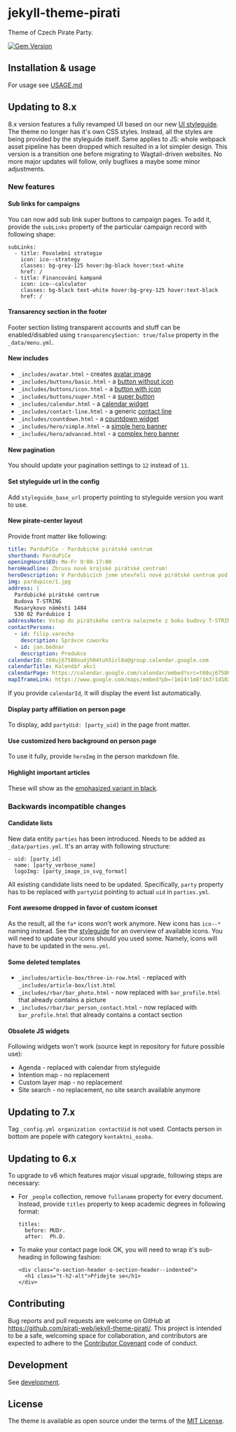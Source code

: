 # jekyll-theme-pirati

Theme of Czech Pirate Party.

[![Gem Version](https://badge.fury.io/rb/jekyll-theme-pirati.svg)](https://badge.fury.io/rb/jekyll-theme-pirati)

## Installation & usage

For usage see [USAGE.md](USAGE.md)

## Updating to 8.x

8.x version features a fully revamped UI based on our new [UI
styleguide](https://styleguide.pir-test.eu/). The theme no longer has it's own
CSS styles. Instead, all the styles are being provided by the styleguide itself.
Same applies to JS: whole webpack asset pipeline has been dropped which
resulted in a lot simpler design. This version is a transition one before
migrating to Wagtail-driven websites. No more major updates will follow, only
bugfixes a maybe some minor adjustments.

### New features

#### Sub links for campaigns

You can now add sub link super buttons to campaign pages. To add it, provide the `subLinks` property of the particular campaign
record with following shape:

```
subLinks:
  - title: Povolební strategie
    icon: ico--strategy
    classes: bg-grey-125 hover:bg-black hover:text-white
    href: /
  - title: Financování kampaně
    icon: ico--calculator
    classes: bg-black text-white hover:bg-grey-125 hover:text-black
    href: /
```

#### Transarency section in the footer

Footer section listing transparent accounts and stuff can be enabled/disabled
using `transparencySection: true/false` property in the `_data/menu.yml`.


#### New includes

- `_includes/avatar.html` - creates [avatar image](https://styleguide.pir-test.eu/latest/?p=viewall-atoms-avatars)
- `_includes/buttons/basic.html` - a [button without icon](https://styleguide.pir-test.eu/latest/?p=atoms-button-colors)
- `_includes/buttons/icon.html` - a [button with icon](https://styleguide.pir-test.eu/latest/?p=atoms-button-colors)
- `_includes/buttons/super.html` - a [super button](https://styleguide.pir-test.eu/latest/?p=viewall-atoms-super-buttons)
- `_includes/calendar.html` - a [calendar widget](https://styleguide.pir-test.eu/latest/?p=molecules-js-calendar)
- `_includes/contact-line.html` - a generic [contact line](https://styleguide.pir-test.eu/latest/?p=viewall-atoms-contact-lines)
- `_includes/countdown.html` - a [countdown widget](https://styleguide.pir-test.eu/latest/?p=viewall-organisms-countdown)
- `_includes/hero/simple.html` - a [simple hero banner](https://styleguide.pir-test.eu/latest/?p=templates-pirate-center)
- `_includes/hero/advanced.html` - a [complex hero banner](https://styleguide.pir-test.eu/latest/?p=templates-elections)

#### New pagination

You should update your pagination settings to `12` instead of `11`.

#### Set styleguide url in the config

Add `styleguide_base_url` property pointing to styleguide version you want to use.

#### New pirate-center layout

Provide front matter like following:

```yaml
title: ParduPiCe - Pardubické pirátské centrum
shorthand: ParduPiCe
openingHoursSEO: Mo-Fr 9:00-17:00
heroHeadline: Zbrusu nové krajské pirátské centrum!
heroDescription: V Pardubicích jsme otevřeli nové pirátské centrum pod zkratkou ParduPiCe.
img: pardupice/1.jpg
address: |
  Pardubické pirátské centrum
  Budova T-STRING
  Masarykovo náměstí 1484
  530 02 Pardubice I
addressNote: Vstup do pirátského centra naleznete z boku budovy T-STRING naproti „AFI paláci“, vedle kadeřnictví. Vchod je v prostoru vjezdu na parkoviště ve vnitrobloku.
contactPersons:
  - id: filip.varecha
    description: Správce coworku
  - id: jan.bednar
    description: Produkce
calendarId: t60uj67580oudjh04tuh5icl8o@group.calendar.google.com
calendarTitle: Kalendář akcí
calendarPage: https://calendar.google.com/calendar/embed?src=t60uj67580oudjh04tuh5icl8o%40group.calendar.google.com&ctz=Europe%2FPrague
mapIframeLink: https://www.google.com/maps/embed?pb=!1m14!1m8!1m3!1d10250.279531989467!2d15.770466!3d50.0381549!3m2!1i1024!2i768!4f13.1!3m3!1m2!1s0x0%3A0xd4d03352a17e038b!2zUGFyZHVQaUNlIOKAkyBQYXJkdWJpY2vDqSBQaXLDoXRza8OpIGNlbnRydW0!5e0!3m2!1scs!2scz!4v1568565921492!5m2!1scs!2scz
```

If you provide `calendarId`, it will display the event list automatically.


#### Display party affiliation on person page

To display, add `partyUid: [party_uid]` in the page front matter.

#### Use customized hero background on person page

To use it fully, provide `heroImg` in the person markdown file.

#### Highlight important articles

These will show as the [emphasized variant in black](https://styleguide.pir-test.eu/latest/?p=viewall-molecules-article-card).


### Backwards incompatible changes

#### Candidate lists

New data entity `parties` has been introduced. Needs to be added as `_data/parties.yml`. It's an array with following structure:

```
- uid: [party_id]
  name: [party_verbose_name]
  logoImg: [party_image_in_svg_format]
```

All existing candidate lists need to be updated. Specifically, `party` property
has to be replaced with `partyUid` pointing to actual `uid` in `parties.yml`.

#### Font awesome dropped in favor of custom iconset

As the result, all the `fa*` icons won't work anymore. New icons has `ico--*` naming instead. See the [styleguide](https://styleguide.pir-test.eu/latest/?p=viewall-atoms-icons) for an overview of available icons. You will need to update your icons should you used some. Namely, icons will have to be updated in the `menu.yml`.


#### Some deleted templates

- `_includes/article-box/three-in-row.html` - replaced with `_includes/article-box/list.html`
- `_includes/rbar/bar_photo.html` - now replaced with `bar_profile.html` that already contains a picture
- `_includes/rbar/bar_person_contact.html` - now replaced with `bar_profile.html` that already contains a contact section


#### Obsolete JS widgets

Following widgets won't work (source kept in repository for future possible use):

- Agenda - replaced with calendar from styleguide
- Intention map - no replacement
- Custom layer map - no replacement
- Site search - no replacement, no site search available anymore

## Updating to 7.x

Tag `_config.yml organization contactUid` is not used. Contacts person in bottom are popele with category `kontaktni_osoba`.

## Updating to 6.x

To upgrade to v6 which features major visual upgrade, following steps are necessary:

 - For `_people` collection, remove `fullaname` property for every document. Instead, provide `titles` property to keep academic degrees in following format:

    ```
    titles:
      before: MUDr.
      after:  Ph.D.
    ```
 - To make your contact page look OK, you will need to wrap it's  sub-heading in following fashion:

    ```
    <div class="o-section-header o-section-header--indented">
      <h1 class="t-h2-alt">Přidejte se</h1>
    </div>
    ```

## Contributing

Bug reports and pull requests are welcome on GitHub at https://github.com/pirati-web/jekyll-theme-pirati/. This project is intended to be a safe, welcoming space for collaboration, and contributors are expected to adhere to the [Contributor Covenant](http://contributor-covenant.org) code of conduct.

## Development

See [development](development.md).

## License

The theme is available as open source under the terms of the [MIT
License](https://opensource.org/licenses/MIT).

